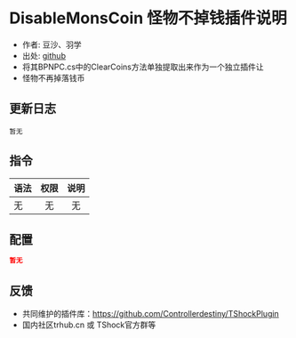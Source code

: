 # DisableMonsCoin 怪物不掉钱插件说明

- 作者: 豆沙、羽学
- 出处: [github](https://gitee.com/Crafty/bean-points)
- 将其BPNPC.cs中的ClearCoins方法单独提取出来作为一个独立插件让
- 怪物不再掉落钱币

## 更新日志
```
暂无
```
## 指令

| 语法           |        权限         |   说明   |
| -------------- | :-----------------: | :------: |
| 无 | 无  | 无|

## 配置

```json
暂无
```
## 反馈
- 共同维护的插件库：https://github.com/Controllerdestiny/TShockPlugin
- 国内社区trhub.cn 或 TShock官方群等
